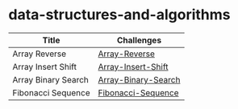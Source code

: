 # data-structures-and-algorithms

| Title | Challenges |
| ----------- | ----------- |
| Array Reverse |[Array-Reverse](array-reverse/README.md)|
| Array Insert Shift |[Array-Insert-Shift](Array-Insert-Shift/README.md)|
| Array Binary Search |[Array-Binary-Search](Array-Binary-Search/README.md)|
| Fibonacci Sequence |[Fibonacci-Sequence](Fibonacci-Sequence/README.md)|

